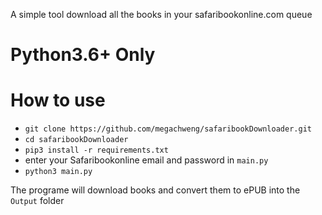 A simple tool download all the books in your safaribookonline.com queue
# Python3.6+ Only 

# How to use
* `git clone https://github.com/megachweng/safaribookDownloader.git`
* `cd safaribookDownloader`
* `pip3 install -r requirements.txt`
*  enter your Safaribookonline email and password in `main.py`
* `python3 main.py`

The programe will download books and convert them to ePUB into the `Output` folder
